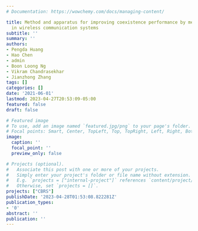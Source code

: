 ```yaml
---
# Documentation: https://wowchemy.com/docs/managing-content/

title: Method and apparatus for improving coexistence performance by measurements
  in wireless communication systems
subtitle: ''
summary: ''
authors:
- Pengda Huang
- Hao Chen
- admin
- Boon Loong Ng
- Vikram Chandrasekhar
- Jianzhong Zhang
tags: []
categories: []
date: '2021-06-01'
lastmod: 2023-04-27T20:53:09-05:00
featured: false
draft: false

# Featured image
# To use, add an image named `featured.jpg/png` to your page's folder.
# Focal points: Smart, Center, TopLeft, Top, TopRight, Left, Right, BottomLeft, Bottom, BottomRight.
image:
  caption: ''
  focal_point: ''
  preview_only: false

# Projects (optional).
#   Associate this post with one or more of your projects.
#   Simply enter your project's folder or file name without extension.
#   E.g. `projects = ["internal-project"]` references `content/project/deep-learning/index.md`.
#   Otherwise, set `projects = []`.
projects: ["CBRS"]
publishDate: '2023-04-28T01:53:08.822281Z'
publication_types:
- '0'
abstract: ''
publication: ''
---
```

